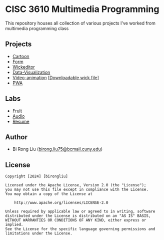 # CISC 3610 Multimedia Programming

This repository houses all collection of various projects I've worked from multimedia programming class 

## Projects
 - [Cartoon](projects/cartoon/index.html)
 - [Form](projects/forms/index.html)
 - [Wickeditor](projects/wickeditor/index.html)
 - [Data-Visualization](projects/data-visualization/index.html)
 - [Video-animation](projects/video-animation/index.html) [[Downloadable wick file](projects/video-animation/project.wick)]
 - [PWA](projects/pwa/index.html)

## Labs
 - [Frult](labs/fruit/index.html)
 - [Audio](labs/audio/index.html)
 - [Resume](labs/resume/index.html)

## Author
- Bi Rong Liu (birong.liu75@bcmail.cuny.edu)

## License

    Copyright [2024] [birongliu]

    Licensed under the Apache License, Version 2.0 (the "License");
    you may not use this file except in compliance with the License.
    You may obtain a copy of the License at

        http://www.apache.org/licenses/LICENSE-2.0

    Unless required by applicable law or agreed to in writing, software
    distributed under the License is distributed on an "AS IS" BASIS,
    WITHOUT WARRANTIES OR CONDITIONS OF ANY KIND, either express or implied.
    See the License for the specific language governing permissions and
    limitations under the License.
